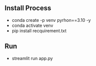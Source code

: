 ## Install Process
- conda create -p venv pyrhon==3.10 -y
- conda activate venv
- pip install recquirement.txt

## Run

- streamlit run app.py 
